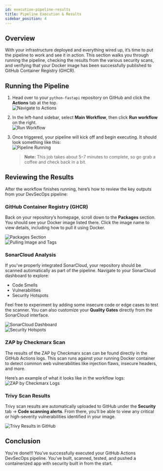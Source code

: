 ```yaml
---
id: execution-pipeline-results
title: Pipeline Execution & Results
sidebar_position: 4
---
```


## Overview

With your infrastructure deployed and everything wired up, it’s time to put the pipeline to work and see it in action. This section walks you through running the pipeline, checking the results from the various security scans, and verifying that your Docker image has been successfully published to GitHub Container Registry (GHCR).

## Running the Pipeline

1. Head over to your `python-fastapi` repository on GitHub and click the **Actions** tab at the top.  
   ![Navigate to Actions](/img/projects/devsecops-pipeline-gha/python-fastapi-actions.png)

2. In the left-hand sidebar, select **Main Workflow**, then click **Run workflow** on the right.  
   ![Run Workflow](/img/projects/devsecops-pipeline-gha/running-workflow-example.png)

3. Once triggered, your pipeline will kick off and begin executing. It should look something like this:  
   ![Pipeline Running](/img/projects/devsecops-pipeline-gha/running-pipeline-example.png)

   > **Note:** This job takes about 5–7 minutes to complete, so go grab a coffee and check back in a bit.

## Reviewing the Results

After the workflow finishes running, here’s how to review the key outputs from your DevSecOps pipeline:

### GitHub Container Registry (GHCR)

Back on your repository’s homepage, scroll down to the **Packages** section. You should see your Docker image listed there. Click the image name to view details, including how to pull it using Docker.

![Packages Section](/img/projects/devsecops-pipeline-gha/releases-packages.png)  
![Pulling Image and Tags](/img/projects/devsecops-pipeline-gha/example-private-image.png)

### SonarCloud Analysis

If you’ve properly integrated SonarCloud, your repository should be scanned automatically as part of the pipeline. Navigate to your SonarCloud dashboard to explore:

- Code Smells
- Vulnerabilities
- Security Hotspots

Feel free to experiment by adding some insecure code or edge cases to test the scanner. You can also customize your **Quality Gates** directly from the SonarCloud interface.

![SonarCloud Dashboard](/img/projects/devsecops-pipeline-gha/main-branch-summary-sonarcloud.png)  
![Security Hotspots](/img/projects/devsecops-pipeline-gha/security-hotspots.png)

### ZAP by Checkmarx Scan

The results of the ZAP by Checkmarx scan can be found directly in the GitHub Actions logs. This scan runs against your running Docker container to detect common web vulnerabilities like injection flaws, insecure headers, and more.

Here’s an example of what it looks like in the workflow logs:  
![ZAP by Checkmarx Logs](/img/projects/devsecops-pipeline-gha/owasp-zap-scan-logs.png)

### Trivy Scan Results

Trivy scan results are automatically uploaded to GitHub under the **Security** tab → **Code scanning alerts**. From there, you’ll be able to view any critical or high-severity vulnerabilities identified in your image.

![Trivy Results in GitHub](/img/projects/devsecops-pipeline-gha/trivy-results-codescanning.png)

## Conclusion

You're done!!! You’ve successfully executed your GitHub Actions DevSecOps pipeline. You’ve built, scanned, tested, and pushed a containerized app with security built in from the start.
